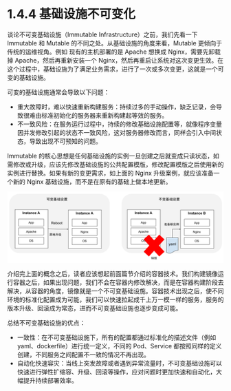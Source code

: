 # 1.4.4 基础设施不可变化

谈论不可变基础设施（Immutable Infrastructure）之前，我们先看一下 Immutable 和 Mutable 的不同之处。从基础设施的角度来看，Mutable 更倾向于传统的运维视角。例如 现有的主机部署的是 Apache 想换成 Nginx，需要先卸载掉 Apache，然后再重新安装一个 Nginx，然后再重启让系统对这次变更生效。在这个过程中，基础设施为了满足业务需求，进行了一次或多次变更，这就是一个可变的基础设施。

可变的基础设施通常会导致以下问题：

- 重大故障时，难以快速重新构建服务：持续过多的手动操作，缺乏记录，会导致很难由标准初始化的服务器来重新构建起等效的服务。
- 不一致风险：在服务运行过程中，持续的修改基础设施配置等，就像程序变量因并发修改引起的状态不一致风险，这对服务器修改而言，同样会引入中间状态，导致出现不可预知的问题。

Immutable 的核心思想是任何基础设施的实例一旦创建之后就变成只读状态，如需修改或升级，应该先修改基础设施的公共配置模版，修改配置模版之后使用新的实例进行替换。如果有新的变更需求，如上面的 Nginx 升级案例，就应该准备一个新的 Nginx 基础设施，而不是在原有的基础上做本地更新。

<div  align="center">
	<img src="../assets/Immutable.png" width = "580"  align=center />
</div>

介绍完上面的概念之后，读者应该想起前面篇节介绍的容器技术。我们构建镜像运行容器之后，如果出现问题，我们不会在容器内修改解决，而是在容器构建阶段去解决，从容器的角度，镜像就是一个不可变基础设施。容器技术出现之后，使不同环境的标准化配置成为可能，我们可以快速拉起成千上万一模一样的服务，服务的版本升级、回滚成为常态，进而不可变基础设施也逐步变成可能。

总结不可变基础设施的优点：

- 一致性：在不可变基础设施下，所有的配置都通过标准化的描述文件（例如 yaml、dockerfile）进行统一定义，不同的 Pod、Service 都按照同样的定义创建，不同服务之间配置不一致的情况不再出现。
- 自动化快速容灾：当线上突发故障或者遇到异常流量时，不可变基础设施可以快速进行弹性扩缩容、升级、回滚等操作，应对问题时更加快速和自动化，大幅提升持续部署效率。